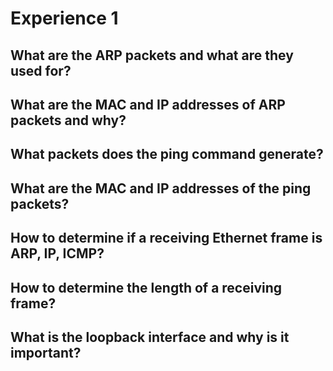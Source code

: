 # Experience 1

## What are the ARP packets and what are they used for?

## What are the MAC and IP addresses of ARP packets and why?

## What packets does the ping command generate?

## What are the MAC and IP addresses of the ping packets?

## How to determine if a receiving Ethernet frame is ARP, IP, ICMP?

## How to determine the length of a receiving frame?

## What is the loopback interface and why is it important?
